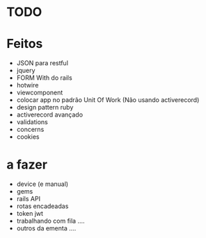 # TODO

# Feitos
- JSON para restful
- jquery
- FORM With do rails
- hotwire
- viewcomponent
- colocar app no padrão Unit Of Work (Não usando activerecord)
- design pattern ruby
- activerecord avançado
- validations
- concerns
- cookies

# a fazer
- device (e manual)
- gems
- rails API
- rotas encadeadas
- token jwt
- trabalhando com fila .... 
- outros da ementa ....
